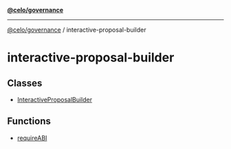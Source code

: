 [**@celo/governance**](../README.md)

***

[@celo/governance](../README.md) / interactive-proposal-builder

# interactive-proposal-builder

## Classes

- [InteractiveProposalBuilder](classes/InteractiveProposalBuilder.md)

## Functions

- [requireABI](functions/requireABI.md)
